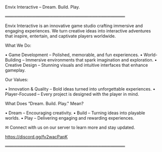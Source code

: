 Envix Interactive – Dream. Build. Play.

════════════════════════════════════════


Envix Interactive is an innovative game studio crafting immersive and engaging experiences. We turn creative ideas into interactive adventures that inspire, entertain, and captivate players worldwide.

What We Do:

• Game Development – Polished, memorable, and fun experiences.
• World-Building – Immersive environments that spark imagination and exploration.
• Creative Design – Stunning visuals and intuitive interfaces that enhance gameplay.

Our Values:

• Innovation & Quality – Bold ideas turned into unforgettable experiences.
• Player-Focused – Every project is designed with the player in mind.

What Does “Dream. Build. Play." Mean?

• Dream – Encouraging creativity.
• Build – Turning ideas into playable worlds.
• Play – Delivering engaging and rewarding experiences.

✉ Connect with us on our server to learn more and stay updated.

https://discord.gg/fv2wacPapK

════════════════════════════════════════
